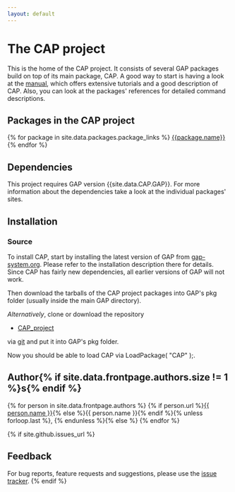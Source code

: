 ```yaml
---
layout: default
---
```


# The CAP project

This is the home of the CAP project. It consists of several GAP packages
build on top of its main package, CAP. A good way to start is having a look
at the [manual](https://github.com/homalg-project/CAP_project/raw/master/Manual/CAPManual.pdf), which offers extensive tutorials and a
good description of CAP. Also, you can look at the packages' references for detailed command descriptions.

## Packages in the CAP project

{% for package in site.data.packages.package_links %}
  [{{package.name}}]({{site.baseurl}}/{{package.name}})
{% endfor %}


## Dependencies

This project requires GAP version {{site.data.CAP.GAP}}.
For more information about the dependencies take a look at the individual packages' sites.


## Installation

### Source

To install CAP, start by installing the latest version of GAP from [gap-system.org](http://www.gap-system.org). Please
refer to the installation description there for details. Since CAP has fairly new dependencies, all earlier versions of GAP will
not work.

Then download the tarballs of the CAP project packages into GAP's pkg folder (usually inside the main GAP directory).

_Alternatively_, clone or download the repository

* [CAP_project](https://github.com/homalg-project/CAP_project)

via [git](http://git-scm.com) and put it into GAP's pkg folder.

Now you should be able to load CAP via LoadPackage( "CAP" );.


## Author{% if site.data.frontpage.authors.size != 1 %}s{% endif %}
{% for person in site.data.frontpage.authors %}
{% if person.url %}<a href="{{ person.url }}">{{ person.name }}</a>{% else %}{{ person.name }}{% endif %}{% unless forloop.last %}, {% endunless %}{% else %}
{% endfor %}

{% if site.github.issues_url %}
## Feedback

For bug reports, feature requests and suggestions, please use the
[issue tracker]({{site.github.issues_url}}).
{% endif %}
